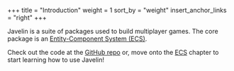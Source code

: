 +++
title = "Introduction"
weight = 1
sort_by = "weight"
insert_anchor_links = "right"
+++

<canvas id="game" style="cursor: pointer;"></canvas>

Javelin is a suite of packages used to build multiplayer games. The core package is an [Entity-Component System (ECS)](/ecs).

Check out the code at the [GitHub repo](https://github.com/3mcd/javelin) or, move onto the [ECS](/ecs) chapter to start learning how to use Javelin!

<style>
  canvas {
    background: #388282;
    width: 800px;
    height: 300px;
  }
</style>
<script type="text/javascript">
function relMouseCoords(canvas, event) {
  let totalOffsetX = 0;
  let totalOffsetY = 0;
  let canvasX = 0;
  let canvasY = 0;

  do {
    totalOffsetX += canvas.offsetLeft - canvas.scrollLeft;
    totalOffsetY += canvas.offsetTop - canvas.scrollTop;
  } while ((canvas = canvas.offsetParent));

  canvasX = event.pageX - totalOffsetX;
  canvasY = event.pageY - totalOffsetY;

  return { x: canvasX, y: canvasY };
}

const canvas = document.getElementById("game");
const context = canvas.getContext("2d");

context.imageSmoothingEnabled = false;
canvas.width = 800;
canvas.height = 300;

const Transform = Javelin.createComponentType({
  type: 1,
  schema: {
    x: Javelin.number,
    y: Javelin.number,
  },
  initialize: (t, x = 0, y = 0) => {
    t.x = x;
    t.y = y;
  },
});
const Velocity = Javelin.createComponentType({
  type: 2,
  schema: {
    x: Javelin.number,
    y: Javelin.number,
  },
  initialize: (v, x = 0, y = 0) => {
    v.x = x;
    v.y = y;
  },
});
const Junk = Javelin.createComponentType({
  type: 3,
  schema: {
    influenced: Javelin.boolean,
  },
});
const Wormhole = Javelin.createComponentType({
  type: 4,
  schema: {
    r: Javelin.number,
  },
  initialize: (w, r = 0.5) => {
    w.r = r;
  },
});

const effects = {
  interval: Javelin.createEffect(() => {
    let state = 0
    return (t) => {
      if (state === 1) {
        return false
      }
      state = 1
      setTimeout(() => (state = 0), t)
      return true
    }
  }),
  click: Javelin.createEffect(() => {
    const state = { clicked: false, coords: null }
    document.addEventListener("click", event => {
      state.clicked = true
      state.coords = relMouseCoords(canvas, event)
    })

    return () => {
      if (state.clicked) {
        const result = {...state}
        state.clicked = false
        return result
      }
      return state
    }
  }),
  ref: Javelin.createEffect(() => {
    let initial = true
    const state = {}
    return (initialValue) => {
      if (initial) {
        state.value = initialValue
      }
      initial = false
      return state
    }
  })
}

const wormholes = Javelin.query(Transform, Wormhole, Velocity);
const junk = Javelin.query(Transform, Velocity, Junk);

const sys_spawn = world => {
  const { clicked, coords } = effects.click()
  const hasClickedOnce = effects.ref(false)
  const shouldSpawnJunk = effects.ref(true)
  const shouldSpawnWormhole = effects.interval(3500)

  if (shouldSpawnJunk.value) {
    for (let i = 0; i < 10000; i++) {
      const x = Math.random() * (canvas.width * 1.5) - 0.25 * canvas.width
      const y = Math.random() * (canvas.height * 1.5) - 0.25 * canvas.height
      world.spawn(
        world.component(Transform, x, y),
        world.component(Velocity),
        world.component(Junk)
      );
    }

    shouldSpawnJunk.value = false;
  }

  if (clicked) {
    hasClickedOnce.value = true
    spawnWormhole(
      coords.x,
      coords.y,
      30,
    )
  }

  if (!hasClickedOnce.value && shouldSpawnWormhole) {
    spawnWormhole(
      Math.random() * canvas.width,
      Math.random() * canvas.height,
      Math.random() * 60
    )
  }
}

const sys_attract = (world) => {
  for (let [we, wt, w, wv] of wormholes) {
    wv.x *= 0.95;
    wv.y *= 0.95;

    for (let [je, jt, jv, j] of junk) {
      if (we === je) {
        continue;
      }

      const dx = wt.x - jt.x;
      const dy = wt.y - jt.y;
      const len = Math.sqrt(dx * dx + dy * dy);

      if (len <= w.r) {
        j.influenced = true;

        if (len < w.r / 10) {
          w.r += world.tryGetComponent(je, Wormhole)?.r || 0.1;
          world.destroy(je);
        } else {
          const nx = dx / len;
          const ny = dy / len;

          jv.x += nx / 200;
          jv.y += ny / 200;
        }
      }
    }
  }
};

const colorInfluenced = "#fff";
const colorUninfluenced = "#99c7c7";

const sys_render = (world) => {
  context.clearRect(0, 0, 800, 300);

  for (const [e, { x, y }, , { influenced }] of junk) {
    context.fillStyle = influenced ? colorInfluenced : colorUninfluenced;
    context.fillRect(Math.floor(x), Math.floor(y), 1, 1);
  }

  for (const [e, { x, y }, { r }] of wormholes) {    
    let maxPos;
    let maxLen = Infinity;

    for (const [e2, pos2] of wormholes) {
      if (e === e2) {
        continue;
      }

      const {x: x2, y: y2} = pos2;
      const dx = x - x2;
      const dy = y - y2;
      const len = Math.sqrt(dx * dx + dy * dy);

      if (len < maxLen) {
        maxLen = len;
        maxPos = pos2;
      }
    }

    if (maxPos) {
      context.strokeStyle = "#99c7c7";
      context.lineWidth = 0.5;
      context.beginPath();
      context.moveTo(x, y);
      context.lineTo(maxPos.x, maxPos.y);
      context.closePath();
      context.stroke();
    }
  }

  for (const [e, { x, y }, { r }] of wormholes) {    
    context.fillStyle = colorInfluenced;
    context.beginPath();
    context.arc(Math.floor(x), Math.floor(y), r / 10, 0, 2 * Math.PI);
    context.fill();
  }
};

const sys_physics = (world) => {
  for (const [, t, { x, y }] of junk) {
    t.x += x;
    t.y += y;
  }
};

const world = Javelin.createWorld({
  systems: [
    sys_spawn,
    sys_physics,
    sys_attract,
    sys_render,
  ],
});

function spawnWormhole(x, y, r) {
  world.spawn(
    world.component(Transform, x, y),
    world.component(Wormhole, r),
    world.component(Velocity),
    world.component(Junk)
  );
}

function loop() {
  world.tick();
  requestAnimationFrame(loop);
}

loop()
</script>
